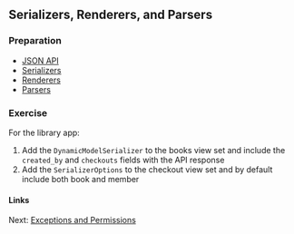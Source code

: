 ## Serializers, Renderers, and Parsers

### Preparation
- [JSON API](http://jsonapi.org/)
- [Serializers](http://www.django-rest-framework.org/api-guide/serializers/)
- [Renderers](http://www.django-rest-framework.org/api-guide/renderers/)
- [Parsers](http://www.django-rest-framework.org/api-guide/parsers/)

### Exercise
For the library app:

1. Add the `DynamicModelSerializer` to the books view set and include the `created_by` and
    `checkouts` fields with the API response
2. Add the `SerializerOptions` to the checkout view set and by default include both book and member

#### Links
Next: [Exceptions and Permissions](../04-exceptions/exceptions.md)